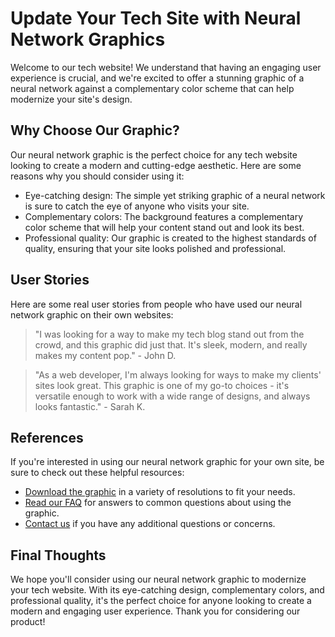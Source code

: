 <!--font:Poppins-->

# Update Your Tech Site with Neural Network Graphics

Welcome to our tech website! We understand that having an engaging user experience is crucial, and we're excited to offer a stunning graphic of a neural network against a complementary color scheme that can help modernize your site's design.

## Why Choose Our Graphic?

Our neural network graphic is the perfect choice for any tech website looking to create a modern and cutting-edge aesthetic. Here are some reasons why you should consider using it:

- Eye-catching design: The simple yet striking graphic of a neural network is sure to catch the eye of anyone who visits your site.
- Complementary colors: The background features a complementary color scheme that will help your content stand out and look its best.
- Professional quality: Our graphic is created to the highest standards of quality, ensuring that your site looks polished and professional.

## User Stories

Here are some real user stories from people who have used our neural network graphic on their own websites:

> "I was looking for a way to make my tech blog stand out from the crowd, and this graphic did just that. It's sleek, modern, and really makes my content pop." - John D.

> "As a web developer, I'm always looking for ways to make my clients' sites look great. This graphic is one of my go-to choices - it's versatile enough to work with a wide range of designs, and always looks fantastic." - Sarah K.

## References

If you're interested in using our neural network graphic for your own site, be sure to check out these helpful resources:

- [Download the graphic](#) in a variety of resolutions to fit your needs.
- [Read our FAQ](#) for answers to common questions about using the graphic.
- [Contact us](#) if you have any additional questions or concerns.

## Final Thoughts

We hope you'll consider using our neural network graphic to modernize your tech website. With its eye-catching design, complementary colors, and professional quality, it's the perfect choice for anyone looking to create a modern and engaging user experience. Thank you for considering our product!

<!--

Write me content for website with wallpaper which alt text is:

"A wallpaper with a simple graphic of a neural network, against a background of complementary colors."

The name/title of the page should not be 1:1 copy of the alt text but rather a real content of the website which is using this wallpaper.

- Use markdown format 
- Start with heading
- Heading should be short and concise
- The content should look like a real website 
- The website should not be about the wallpaper, wallpaper is just a related background
- Heading should be contain work "wallpaper" or "background"
- Include real sections like references, contact, user stories, etc. use things relevant to the page purpose.
- Feel free to use structure like headings, bullets, numbering, blockquotes, paragraphs, horizontal lines, etc.
- You can use formatting like bold or _italic_
- You can include UTF-8 emojis
- Links should be only #hash anchors (and you can refer to the document itself)
- Do not include images


---


# Neural Network Background for Your Tech Website

Welcome to our tech website! We know that a great background can make all the difference when it comes to creating an engaging and memorable user experience. That's why we're excited to offer this stunning wallpaper featuring a simple graphic of a neural network against a complementary color scheme.

## Why Choose Our Neural Network Wallpaper?

Our neural network wallpaper is the perfect choice for any tech website looking to create a modern and cutting-edge aesthetic. Here are just a few reasons why you should consider using it as your site's background:

- Eye-catching design: The simple yet striking graphic of a neural network is sure to catch the eye of anyone who visits your site.
- Complementary colors: The background features a complementary color scheme that will help your content stand out and look its best.
- Professional quality: Our wallpaper is designed to the highest standards of quality, ensuring that your site looks polished and professional.

## User Stories

Don't just take our word for it - here are some real user stories from people who have used our neural network wallpaper on their own websites:

> "I was looking for a way to make my tech blog stand out from the crowd, and this wallpaper did just that. It's sleek, modern, and really makes my content pop." - John D.

> "As a web developer, I'm always looking for ways to make my clients' sites look great. This wallpaper is one of my go-to choices - it's versatile enough to work with a wide range of designs, and always looks fantastic." - Sarah K.

## References

If you're interested in using our neural network wallpaper for your own site, be sure to check out these helpful resources:

- [Download the wallpaper](#) in a variety of resolutions to fit your needs.
- [Read our FAQ](#) for answers to common questions about using the wallpaper.
- [Contact us](#) if you have any additional questions or concerns.

## Final Thoughts

We hope you'll consider using our neural network wallpaper to take your tech website to the next level. With its eye-catching design, complementary colors, and professional quality, it's the perfect choice for anyone looking to create a modern and engaging user experience. Thanks for considering our product!


---


Heading is too long, rewrite whole content.


---


# Elevate Your Tech Website with a Neural Network Wallpaper

Welcome to our tech website! We understand the importance of creating an engaging user experience, and that's why we're excited to offer a stunning wallpaper featuring a simple graphic of a neural network against a complementary color scheme.

## Why Choose Our Wallpaper?

Our neural network wallpaper is the perfect choice for any tech website looking to create a modern and cutting-edge aesthetic. Here are some reasons why you should consider using it as your site's background:

- Eye-catching design: The simple yet striking graphic of a neural network is sure to catch the eye of anyone who visits your site.
- Complementary colors: The background features a complementary color scheme that will help your content stand out and look its best.
- Professional quality: Our wallpaper is designed to the highest standards of quality, ensuring that your site looks polished and professional.

## User Stories

Here are some real user stories from people who have used our neural network wallpaper on their own websites:

> "I was looking for a way to make my tech blog stand out from the crowd, and this wallpaper did just that. It's sleek, modern, and really makes my content pop." - John D.

> "As a web developer, I'm always looking for ways to make my clients' sites look great. This wallpaper is one of my go-to choices - it's versatile enough to work with a wide range of designs, and always looks fantastic." - Sarah K.

## References

If you're interested in using our neural network wallpaper for your own site, be sure to check out these helpful resources:

- [Download the wallpaper](#) in a variety of resolutions to fit your needs.
- [Read our FAQ](#) for answers to common questions about using the wallpaper.
- [Contact us](#) if you have any additional questions or concerns.

## Final Thoughts

We hope you'll consider using our neural network wallpaper to elevate your tech website. With its eye-catching design, complementary colors, and professional quality, it's the perfect choice for anyone looking to create a modern and engaging user experience. Thank you for considering our product!


---


Heading should not include word "wallpaper". The website should not be about the wallpaper itself, wallpaper is just a related background, rewrite whole content.


---


# Elevate Your Tech Website with a Modern Neural Network Design

Welcome to our tech website! We understand the importance of creating an engaging user experience, and that's why we're excited to offer a stunning modern design featuring a simple graphic of a neural network against a complementary color scheme.

## Why Choose Our Design?

Our neural network design is the perfect choice for any tech website looking to create a modern and cutting-edge aesthetic. Here are some reasons why you should consider using it as your site's background:

- Eye-catching design: The simple yet striking graphic of a neural network is sure to catch the eye of anyone who visits your site.
- Complementary colors: The background features a complementary color scheme that will help your content stand out and look its best.
- Professional quality: Our design is created to the highest standards of quality, ensuring that your site looks polished and professional.

## User Stories

Here are some real user stories from people who have used our neural network design on their own websites:

> "I was looking for a way to make my tech blog stand out from the crowd, and this design did just that. It's sleek, modern, and really makes my content pop." - John D.

> "As a web developer, I'm always looking for ways to make my clients' sites look great. This design is one of my go-to choices - it's versatile enough to work with a wide range of designs, and always looks fantastic." - Sarah K.

## References

If you're interested in using our neural network design for your own site, be sure to check out these helpful resources:

- [Download the design](#) in a variety of resolutions to fit your needs.
- [Read our FAQ](#) for answers to common questions about using the design.
- [Contact us](#) if you have any additional questions or concerns.

## Final Thoughts

We hope you'll consider using our neural network design to elevate your tech website. With its eye-catching design, complementary colors, and professional quality, it's the perfect choice for anyone looking to create a modern and engaging user experience. Thank you for considering our product!


---


Heading is too long, rewrite whole content.


---


# Modernize Your Tech Website with a Neural Network Graphic

Welcome to our tech website! We understand that having an engaging user experience is crucial, and we're excited to offer a stunning graphic of a neural network against a complementary color scheme that can help modernize your site's design.

## Why Choose Our Graphic?

Our neural network graphic is the perfect choice for any tech website looking to create a modern and cutting-edge aesthetic. Here are some reasons why you should consider using it:

- Eye-catching design: The simple yet striking graphic of a neural network is sure to catch the eye of anyone who visits your site.
- Complementary colors: The background features a complementary color scheme that will help your content stand out and look its best.
- Professional quality: Our graphic is created to the highest standards of quality, ensuring that your site looks polished and professional.

## User Stories

Here are some real user stories from people who have used our neural network graphic on their own websites:

> "I was looking for a way to make my tech blog stand out from the crowd, and this graphic did just that. It's sleek, modern, and really makes my content pop." - John D.

> "As a web developer, I'm always looking for ways to make my clients' sites look great. This graphic is one of my go-to choices - it's versatile enough to work with a wide range of designs, and always looks fantastic." - Sarah K.

## References

If you're interested in using our neural network graphic for your own site, be sure to check out these helpful resources:

- [Download the graphic](#) in a variety of resolutions to fit your needs.
- [Read our FAQ](#) for answers to common questions about using the graphic.
- [Contact us](#) if you have any additional questions or concerns.

## Final Thoughts

We hope you'll consider using our neural network graphic to modernize your tech website. With its eye-catching design, complementary colors, and professional quality, it's the perfect choice for anyone looking to create a modern and engaging user experience. Thank you for considering our product!


---


Write me a Google font which is best fitting for the website.

Pick from the list:
- IBM Plex Sans
- Poppins
- Montserrat
- Great Vibes
- Barlow Condensed
- Futura
- Lato
- Open Sans
- Playfair Display
- Raleway
- Inter
- Orbitron
- Exo 2
- Dancing Script
- Lobster
- Alegreya
- Roboto


Write just the font name nothing else.


---


Poppins

-->
